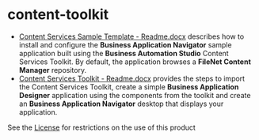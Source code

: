 # content-toolkit

- [Content Services Sample Template - Readme.docx](Content%20Services%20Sample%20Template%20-%20Readme.docx) describes how to install and configure the **Business Application Navigator** sample application built using the **Business Automation Studio** Content Services Toolkit. By default, the application browses a **FileNet Content Manager** repository.
- [Content Services Toolkit - Readme.docx](Content%20Services%20Toolkit%20-%20Readme.docx) provides the steps to import the Content Services Toolkit, create a simple **Business Application Designer** application using the components from the toolkit and create an **Business Application Navigator** desktop that displays your application.

See the [License](LICENSE-EN) for restrictions on the use of this product
